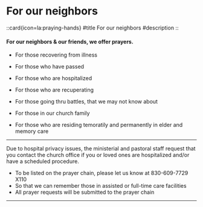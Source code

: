 # For our neighbors

::card{icon=la:praying-hands}
#title
For our neighbors
#description
::

#### For our neighbors & our friends, we offer prayers.

- For those recovering from illness

- For those who have passed

- For those who are hospitalized

- For those who are recuperating

- For those going thru battles, that we may not know about

- For those in our church family

- For those who are residing temoratily and permanently in elder and memory care

---
Due to hospital privacy issues, the ministerial and pastoral staff request that you contact the church office if you or loved ones are hospitalized and/or have a scheduled procedure. 

- To be listed on the prayer chain, please let us know at 830-609-7729 X110
- So that we can remember those in assisted or full-time care facilities
- All prayer requests will be submitted to the prayer chain

---